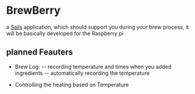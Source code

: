 # BrewBerry

a [Sails](http://sailsjs.org) application, which should support you during your brew process, it will be basically developed for the Raspberry pi

## planned Feauters
- Brew Log:
-- recording temperature and times when you added ingredients
-- automatically recording the temperature

- Controlling the heating based on Temperature

